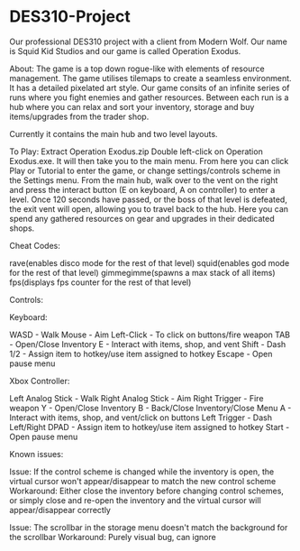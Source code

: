 # DES310-Project
Our professional DES310 project with a client from Modern Wolf. Our name is Squid Kid Studios and our game is called Operation Exodus.


About:
The game is a top down rogue-like with elements of resource management. The game utilises tilemaps to create a seamless environment. It has a detailed pixelated art style.
Our game consits of an infinite series of runs where you fight enemies and gather resources. Between each run is a hub where you can relax and sort your inventory, storage and buy items/upgrades from the trader shop.

Currently it contains the main hub and two level layouts.


To Play:
Extract Operation Exodus.zip
Double left-click on Operation Exodus.exe. It will then take you to the main menu. 
From here you can click Play or Tutorial to enter the game, or change settings/controls scheme in the Settings menu.
From the main hub, walk over to the vent on the right and press the interact button (E on keyboard, A on controller) to enter a level.
Once 120 seconds have passed, or the boss of that level is defeated, the exit vent will open, allowing you to travel back to the hub.
Here you can spend any gathered resources on gear and upgrades in their dedicated shops. 


Cheat Codes:

rave(enables disco mode for the rest of that level)
squid(enables god mode for the rest of that level)
gimmegimme(spawns a max stack of all items)
fps(displays fps counter for the rest of that level)


Controls:

Keyboard:

WASD - Walk
Mouse - Aim
Left-Click - To click on buttons/fire weapon
TAB - Open/Close Inventory
E - Interact with items, shop, and vent
Shift - Dash
1/2 - Assign item to hotkey/use item assigned to hotkey
Escape - Open pause menu

Xbox Controller:

Left Analog Stick - Walk
Right Analog Stick - Aim
Right Trigger - Fire weapon
Y - Open/Close Inventory
B - Back/Close Inventory/Close Menu
A - Interact with items, shop, and vent/click on buttons
Left Trigger - Dash
Left/Right DPAD - Assign item to hotkey/use item assigned to hotkey
Start - Open pause menu

Known issues:

Issue: If the control scheme is changed while the inventory is open, the virtual cursor won't appear/disappear to match the new control scheme
Workaround: Either close the inventory before changing control schemes, or simply close and re-open the inventory and the virtual cursor will appear/disappear correctly

Issue: The scrollbar in the storage menu doesn't match the background for the scrollbar
Workaround: Purely visual bug, can ignore